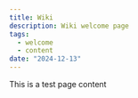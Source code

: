 ```yaml
---
title: Wiki
description: Wiki welcome page
tags:
  - welcome
  - content
date: "2024-12-13"
---
```


This is a test page content
